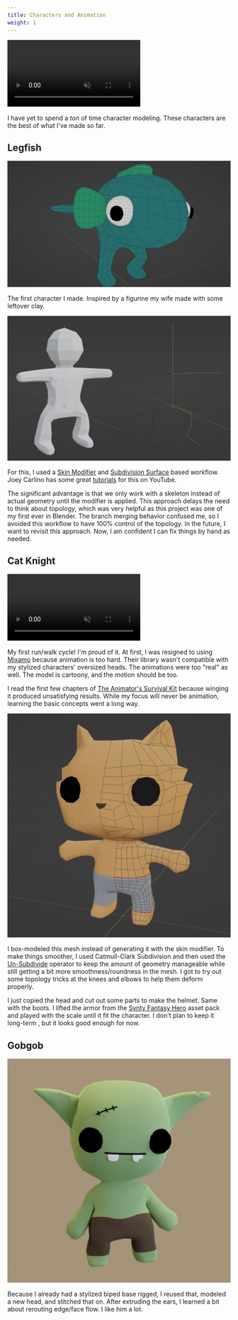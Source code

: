 ```yaml
---
title: Characters and Animation
weight: 1
---
```


<video src="showcase.mp4" autoplay muted loop></video>

I have yet to spend a _ton_ of time character modeling. These characters are the
best of what I've made so far.

## Legfish

![legfish wireframe](legfish-wire.png)

The first character I made. Inspired by a figurine my wife made with some
leftover clay.

![skin workflow](skin.png)

For this, I used a [Skin
Modifier](https://docs.blender.org/manual/en/latest/modeling/modifiers/generate/skin.html)
and [Subdivision
Surface](https://docs.blender.org/manual/en/latest/modeling/modifiers/generate/subdivision_surface.html)
based workflow. Joey Carlino has some great
[tutorials](https://www.youtube.com/watch?v=DAAwy_l4jw4&t=2s) for this on
YouTube.

The significant advantage is that we only work with a skeleton instead of actual
geometry until the modifier is applied. This approach delays the need to think
about topology, which was very helpful as this project was one of my first ever
in Blender. The branch merging behavior confused me, so I avoided this workflow
to have 100% control of the topology. In the future, I want to revisit this
approach. Now, I am confident I can fix things by hand as needed.

## Cat Knight

<video src="cat-run.mp4" autoplay muted loop></video>

My first run/walk cycle! I'm proud of it. At first, I was resigned to using
[Mixamo](https://www.mixamo.com/#/) because animation is too hard. Their library
wasn't compatible with my stylized characters' oversized heads. The animations
were too "real" as well. The model is cartoony, and the motion should be too.

I read the first few chapters of [The Animator's Survival
Kit](http://www.theanimatorssurvivalkit.com/) because winging it produced
unsatisfying results. While my focus will never be animation, learning the basic
concepts went a long way.

![cat wireframe](cat-wire.png)

I box-modeled this mesh instead of generating it with the skin modifier. To make
things smoother, I used Catmull-Clark Subdivision and then used the
[Un-Subdivide](https://docs.blender.org/manual/en/latest/modeling/meshes/editing/edge/unsubdivide.html)
operator to keep the amount of geometry manageable while still getting a bit
more smoothness/roundness in the mesh. I got to try out some topology tricks at
the knees and elbows to help them deform properly.

I just copied the head and cut out some parts to make the helmet. Same with the
boots. I lifted the armor from the [Synty Fantasy
Hero](https://syntystore.com/products/polygon-modular-fantasy-hero-characters)
asset pack and played with the scale until it fit the character. I don't plan to
keep it long-term , but it looks good enough for now.

## Gobgob

![gobgob](gobgob.png)

Because I already had a stylized biped base rigged, I reused that, modeled a new
head, and stitched that on. After extruding the ears, I learned a bit about
rerouting edge/face flow. I like him a lot.

